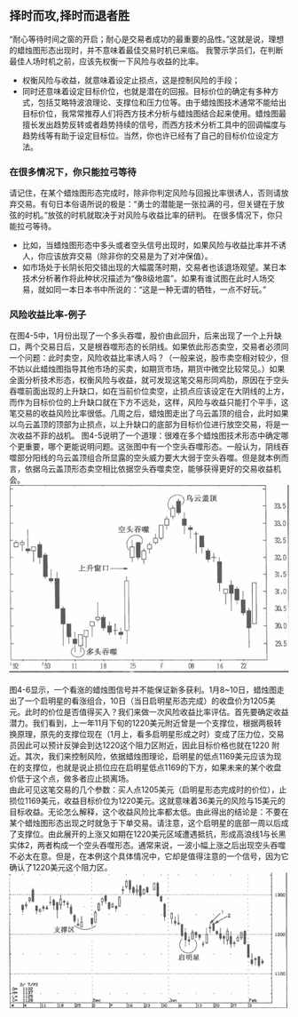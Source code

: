 ## 择时而攻,择时而退者胜
“耐心等待时间之窗的开启；耐心是交易者成功的最重要的品性。”这就是说，理想的蜡烛图形态出现时，并不意味着最佳交易时机已来临。
我警示学员们，在判断最佳人场时机之前，应该先权衡一下风险与收益的比率。

* 权衡风险与收益，就意味着设定止损点，这是控制风险的手段；
* 同时还意味着设定目标价位，也就是潜在的回报。目标价位的确定有多种方式，包括艾略特波浪理论、支撑位和压力位等。由于蜡烛图技术通常不能给出目标价位，我常常推荐人们将西方技术分析与蜡烛图结合起来使用。蜡烛图最擅长发出趋势反转或者趋势持续的信号，而西方技术分析工具中的回调幅度与趋势线等有助于设定目标位。当然，你也许已经有了自己的目标价位设定方法。

### 在很多情况下，你只能拉弓等待
请记住，在某个蜡烛图形态完成时，除非你判定风险与回报比率很诱人，否则请放弃交易。有句日本俗语所说的极是：“勇士的潜能是一张拉满的弓，但关键在于放弦的时机。”放弦的时机就取决于对风险与收益比率的研判。
在很多情况下，你只能拉弓等待。
* 比如，当蜡烛图形态中多头或者空头信号出现时，如果风险与收益比率并不诱人，你应该放弃交易（除非你的交易是为了对冲保值）。
* 如市场处于长阴长阳交错出现的大幅震荡时期，交易者也该退场观望。某日本技术分析著作将此种状况描述为“像8级地震”。如果有谁试图在此时人场交易，就如同一本日本书中所说的：“这是一种无谓的牺牲，一点不好玩。”

### 风险收益比率-例子
在图4-5中，1月份出现了一个多头吞噬，股价由此回升，后来出现了一个上升缺口，两个交易日后，又是根吞噬形态的长阴线。如果依此形态卖空，交易者必须同一个问题：此时卖空，风险收益比率诱人吗？（一般来说，股市卖空相对较少，但不妨以此蜡烛图指导其他市场的买卖，如期货市场，期货中微空比较常见。）如果全面分析技术形态，权衡风险与收益，就可发现这笔交易形同鸡肋，原因在于空头吞噬前面出现的上升缺口，如在当前价位卖空，止损点应该设定在大阴线的上方，而作为目标价位的上升缺口就在下方不远处，这样，风险与收益只能打个平手，这笔交易的收益风险比率很低。几周之后，蜡烛图走出了乌云盖顶的组合，此时如果以鸟云盖顶的顶部为止损点，以上升缺口的底部为目标价位进行放空交易，将是一次收益不菲的战机。
图4-5说明了一个道理：很难在多个蜡烛图技术形态中确定哪个更重要，哪个更能说明问题。这张图中有一个空头吞噬形态。一般认为，阴线吞噬部分阳线的乌云盖顶组合所显露的空头威力要大大弱于空头吞噬。但是就本例而言，依据乌云盖顶形态卖空相比依据空头吞噬卖空，能够获得更好的交易收益机会。
![alt text](img/0-择时.png)

图4-6显示，一个看涨的蜡烛图信号并不能保证新多获利。1月8~10日，蜡烛图走出了一个启明星的看涨组合，10日（当日启明星形态完成）的收盘价为1205美元。此时的价位是否值得买入？我们来做一次风险收益比率评估。首先要确定收益潜力。我们看到，上一年11月下旬的1220美元附近曾是一个支撑位，根据两极转换原理，原先的支撑位现在（1月上，看多启明星形成之时）变成了压力位，交易员因此可以预计反弹会到达1220这个阻力区附近，因此目标价格也就在1220 附近。其次，我们来控制风险，依据蜡烛图理论，启明星的低点1169美元应该为现在的支撑位，也就是说止损位应在启明星低点1169的下方，如果未来的某个收盘价低于这个点，做多者应止损离场。<br/>
由此可见这笔交易的几个参数：买人点1205美元（启明星形态完成时的价位），止损位1169美元，收益目标价位为1220美元。这就意味着36美元的风险与15美元的目标收益。无论怎么解释，这个收益风险比率都太低。由此得出的结论是：不要在某个蜡烛图形态出现之时就急于下单交易。请注意，这个启明星的底部一周以后成了支撑位。由此展开的上涨又如期在1220美元区域遭遇抵抗，形成高浪线1与长黑实体2，两者构成一个空头吞噬形态。通常来说，一波小幅上涨之后出现空头吞噬不必太在意。但是，在本例这个具体情况中，它却是值得注意的一个信号，因为它确认了1220美元这个阻力区。
![alt text](img/0-择时1.png)